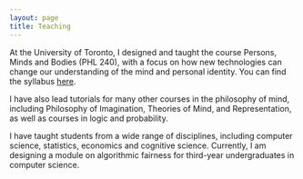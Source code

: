 ```yaml
---
layout: page
title: Teaching
---
```


At the University of Toronto, I designed and taught the course Persons, Minds and Bodies (PHL 240), with a focus on how new technologies can change our understanding of the mind and personal identity. You can find the syllabus [here](teaching/syllabus240.pdf).

I have also lead tutorials for many other courses in the philosophy of mind, including Philosophy of Imagination, Theories of Mind, and Representation, as well as courses in logic and probability.

I have taught students from a wide range of disciplines, including computer science, statistics, economics and cognitive science. Currently, I am designing a module on algorithmic fairness for third-year undergraduates in computer science.

<!--  
**Califoria Institute of Technology**
Previously taught:
* Statistics, Ethics & Law (Spring 2018) [Syllabus PDF](teaching/sel102_syllabus.pdf)
* Probability, Evidence & Belief (Spring 2018) [Syllabus PDF](teaching/peb122_syllabus.pdf)
* Knowledge & Reality (Fall 2017) [Syllabus PDF](teaching/Hum41syllabus.pdf)
Additionally Prepared to teach:
* Law, Probability & Risk [Syllabus PDF](teaching/lpr_syllabus.pdf)
Scheduled to teach:
* Probability, Evidence & Belief (Spring 2019)
* Knowledge & Reality (Spring 2019)
* Introduction to Philosophy of Science (Winter 2019)
-->
